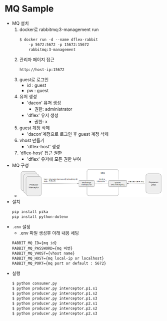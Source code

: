 # MQ Sample
* MQ 설치
  1. docker로 rabbitmq:3-management run
      ``` 
      $ docker run -d --name dflex-rabbit 
          -p 5672:5672 -p 15672:15672 
          rabbitmq:3-management
      ```
  2. 관리자 페이지 접근
      ``` 
      http://host-ip:15672
      ```
  3. guest로 로그인
     - id : guest
     - pw : guest
  4. 유저 생성
     - 'dacon' 유저 생성
       - 권한: administrator
     - 'dflex' 유저 생성
       - 권한: x
  5. guest 계정 삭제
     - 'dacon'계정으로 로그인 후 guest 계정 삭제
  6. vhost 만들기
     - 'dflex-host' 생성
  7. 'dflex-host' 접근 권한
     - 'dflex' 유저에 모든 권한 부여
* MQ 구성
  - ![mq구성](images/mq_structure.png)
* 설치
  ``` 
  pip install pika
  pip install python-dotenv
  ```
* `.env` 설정
  - .env 파일 생성후 아래 내용 세팅
  ```
  RABBIT_MQ_ID={mq id}
  RABBIT_MQ_PASSWORD={mq 비번}
  RABBIT_MQ_VHOST={vhost name}
  RABBIT_MQ_HOST={mq local-ip or localhost}
  RABBIT_MQ_PORT={mq port or default : 5672}
  ```
* 실행
  ``` 
  $ python consumer.py
  $ python producer.py interceptor.p1.s1
  $ python producer.py interceptor.p1.s2
  $ python producer.py interceptor.p1.s3
  $ python producer.py interceptor.p2.s1
  $ python producer.py interceptor.p2.s2
  $ python producer.py interceptor.p2.s3
  ```